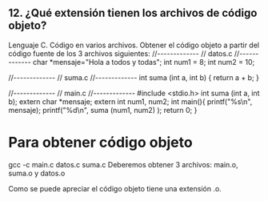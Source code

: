 ## 12. ¿Qué extensión tienen los archivos de código objeto?
Lenguaje C. Código en varios archivos. Obtener el código objeto a partir del
código fuente de los 3 archivos siguientes:
//-------------
// datos.c
//-------------
char *mensaje="Hola a todos y todas";
int num1 = 8;
int num2 = 10;

//-------------
// suma.c
//-------------
int suma (int a, int b) {
return a + b;
}

//-------------
// main.c
//-------------
#include <stdio.h>
int suma (int a, int b);
extern char *mensaje;
extern int num1, num2;
int main(){
printf("%s\n", mensaje);
printf("%d\n", suma (num1, num2) );
return 0;
}
# Para obtener código objeto
gcc -c main.c datos.c suma.c
Deberemos obtener 3 archivos: main.o, suma.o y datos.o

Como se puede apreciar el código objeto tiene una extensión .o.
